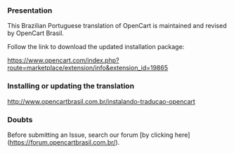 ### Presentation

This Brazilian Portuguese translation of OpenCart is maintained and revised by OpenCart Brasil.

Follow the link to download the updated installation package:

https://www.opencart.com/index.php?route=marketplace/extension/info&extension_id=19865

### Installing or updating the translation

http://www.opencartbrasil.com.br/instalando-traducao-opencart

### Doubts

Before submitting an Issue, search our forum [by clicking here] (https://forum.opencartbrasil.com.br/).

[opencart-badge]: https://img.shields.io/badge/opencart-3.0-blue.svg
[CHANGELOG]: ./CHANGELOG.md
[license-badge]: https://img.shields.io/badge/licença-GPLv3-blue.svg
[LICENSE]: ./LICENSE
[OCMOD]: https://github.com/opencart/opencart/wiki/Modification-System
